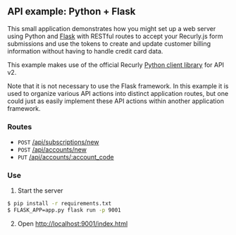 ## API example: Python + Flask

This small application demonstrates how you might set up a web server
using Python and [Flask][flask] with RESTful routes to accept your Recurly.js
form submissions and use the tokens to create and update customer billing
information without having to handle credit card data.

This example makes use of the official Recurly [Python client library][client]
for API v2.

Note that it is not necessary to use the Flask framework. In this example it is
used to organize various API actions into distinct application routes, but one
could just as easily implement these API actions within another application
framework.

### Routes

- `POST` [/api/subscriptions/new](app.py#L17-L47)
- `POST` [/api/accounts/new](app.py#L50-L62)
- `PUT` [/api/accounts/:account_code](app.py#L65-L77)

### Use

1. Start the server

  ```bash
  $ pip install -r requirements.txt
  $ FLASK_APP=app.py flask run -p 9001
  ```
2. Open [http://localhost:9001/index.html](http://localhost:9001/index.html)

[flask]: http://flask.pocoo.org/
[client]: http://github.com/recurly/recurly-client-python
